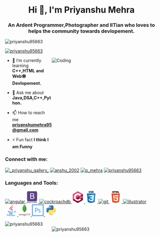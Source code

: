 <h1 align="center">Hi 👋, I'm Priyanshu Mehra</h1>
<h3 align="center">An Ardent Programmer,Photographer and IITian who loves to helps the community towards devlopement.</h3>

<p align="left"> <img src="https://komarev.com/ghpvc/?username=priyanshu95663&label=Profile%20views&color=0e75b6&style=flat" alt="priyanshu95663" /> </p>

<p align="left"> <a href="https://github.com/ryo-ma/github-profile-trophy"><img src="https://github-profile-trophy.vercel.app/?username=priyanshu95663" alt="priyanshu95663" /></a> </p>

<img align="right" alt="Coding" width="350" height="300" src="https://media.giphy.com/media/Q7SKqn3G97xpmfSOvG/source.gif">

- 🌱 I’m currently learning **C++,HTML and Web🕸 Devlopement.**

- 💬 Ask me about **Java,DSA,C++,Python.**

- 📫 How to reach me **priyanshumehra95@gmail.com**

- ⚡ Fun fact **I think I am Funny**

<h3 align="left">Connect with me:</h3>
<p align="left">
<a href="https://instagram.com/_priyanshu_gallery_" target="blank"><img align="center" src="https://raw.githubusercontent.com/rahuldkjain/github-profile-readme-generator/master/src/images/icons/Social/instagram.svg" alt="_priyanshu_gallery_" height="30" width="40" /></a>
<a href="https://www.codechef.com/users/anshu_2002" target="blank"><img align="center" src="https://cdn.jsdelivr.net/npm/simple-icons@3.1.0/icons/codechef.svg" alt="anshu_2002" height="30" width="40" /></a>
<a href="https://www.hackerrank.com/p_mehra" target="blank"><img align="center" src="https://raw.githubusercontent.com/rahuldkjain/github-profile-readme-generator/master/src/images/icons/Social/hackerrank.svg" alt="p_mehra" height="30" width="40" /></a>
<a href="https://www.leetcode.com/priyanshu95663" target="blank"><img align="center" src="https://raw.githubusercontent.com/rahuldkjain/github-profile-readme-generator/master/src/images/icons/Social/leet-code.svg" alt="priyanshu95663" height="30" width="40" /></a>
</p>

<h3 align="left">Languages and Tools:</h3>
<p align="left"> <a href="https://angular.io" target="_blank" rel="noreferrer"> <img src="https://angular.io/assets/images/logos/angular/angular.svg" alt="angular" width="40" height="40"/> </a> <a href="https://getbootstrap.com" target="_blank" rel="noreferrer"> <img src="https://raw.githubusercontent.com/devicons/devicon/master/icons/bootstrap/bootstrap-plain-wordmark.svg" alt="bootstrap" width="40" height="40"/> </a> <a href="https://www.cockroachlabs.com/product/cockroachdb/" target="_blank" rel="noreferrer"> <img src="https://cdn.worldvectorlogo.com/logos/cockroachdb.svg" alt="cockroachdb" width="40" height="40"/> </a> <a href="https://www.w3schools.com/cpp/" target="_blank" rel="noreferrer"> <img src="https://raw.githubusercontent.com/devicons/devicon/master/icons/cplusplus/cplusplus-original.svg" alt="cplusplus" width="40" height="40"/> </a> <a href="https://www.w3schools.com/css/" target="_blank" rel="noreferrer"> <img src="https://raw.githubusercontent.com/devicons/devicon/master/icons/css3/css3-original-wordmark.svg" alt="css3" width="40" height="40"/> </a> <a href="https://git-scm.com/" target="_blank" rel="noreferrer"> <img src="https://www.vectorlogo.zone/logos/git-scm/git-scm-icon.svg" alt="git" width="40" height="40"/> </a> <a href="https://www.w3.org/html/" target="_blank" rel="noreferrer"> <img src="https://raw.githubusercontent.com/devicons/devicon/master/icons/html5/html5-original-wordmark.svg" alt="html5" width="40" height="40"/> </a> <a href="https://www.adobe.com/in/products/illustrator.html" target="_blank" rel="noreferrer"> <img src="https://www.vectorlogo.zone/logos/adobe_illustrator/adobe_illustrator-icon.svg" alt="illustrator" width="40" height="40"/> </a> <a href="https://www.java.com" target="_blank" rel="noreferrer"> <img src="https://raw.githubusercontent.com/devicons/devicon/master/icons/java/java-original.svg" alt="java" width="40" height="40"/> </a> <a href="https://www.mongodb.com/" target="_blank" rel="noreferrer"> <img src="https://raw.githubusercontent.com/devicons/devicon/master/icons/mongodb/mongodb-original-wordmark.svg" alt="mongodb" width="40" height="40"/> </a> <a href="https://www.photoshop.com/en" target="_blank" rel="noreferrer"> <img src="https://raw.githubusercontent.com/devicons/devicon/master/icons/photoshop/photoshop-line.svg" alt="photoshop" width="40" height="40"/> </a> <a href="https://www.python.org" target="_blank" rel="noreferrer"> <img src="https://raw.githubusercontent.com/devicons/devicon/master/icons/python/python-original.svg" alt="python" width="40" height="40"/> </a> </p>

<p><img align="left" width="400" src="https://github-readme-stats.vercel.app/api/top-langs?username=priyanshu95663&show_icons=true&locale=en&layout=compact" alt="priyanshu95663" /></p>

<p>&nbsp;<img align="right" width="350" height="400" src="https://github-readme-stats.vercel.app/api?username=priyanshu95663&show_icons=true&locale=en" alt="priyanshu95663" /></p>
